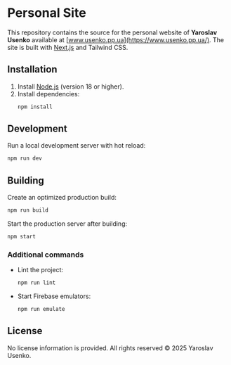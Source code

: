 # Personal Site

This repository contains the source for the personal website of **Yaroslav Usenko** available at [www.usenko.pp.ua](https://www.usenko.pp.ua/). The site is built with [Next.js](https://nextjs.org/) and Tailwind CSS.

## Installation

1. Install [Node.js](https://nodejs.org/) (version 18 or higher).
2. Install dependencies:
   ```bash
   npm install
   ```

## Development

Run a local development server with hot reload:
```bash
npm run dev
```

## Building

Create an optimized production build:
```bash
npm run build
```

Start the production server after building:
```bash
npm start
```

### Additional commands

* Lint the project:
  ```bash
  npm run lint
  ```
* Start Firebase emulators:
  ```bash
  npm run emulate
  ```

## License

No license information is provided. All rights reserved © 2025 Yaroslav Usenko.
